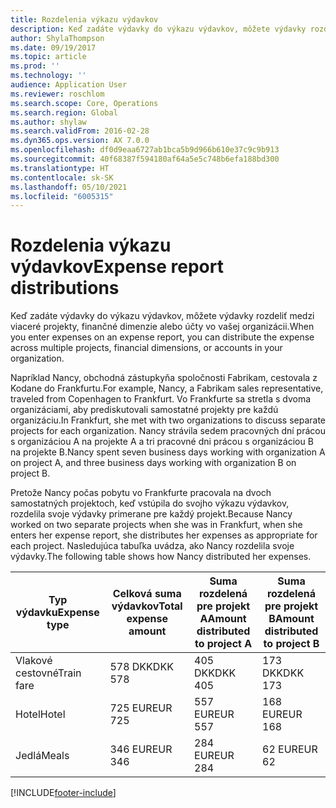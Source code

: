 ```yaml
---
title: Rozdelenia výkazu výdavkov
description: Keď zadáte výdavky do výkazu výdavkov, môžete výdavky rozdeliť medzi viaceré projekty, právnické osoby alebo účty vo vašej organizácii.
author: ShylaThompson
ms.date: 09/19/2017
ms.topic: article
ms.prod: ''
ms.technology: ''
audience: Application User
ms.reviewer: roschlom
ms.search.scope: Core, Operations
ms.search.region: Global
ms.author: shylaw
ms.search.validFrom: 2016-02-28
ms.dyn365.ops.version: AX 7.0.0
ms.openlocfilehash: df0d9eaa6727ab1bca5b9d966b610e37c9c9b913
ms.sourcegitcommit: 40f68387f594180af64a5e5c748b6efa188bd300
ms.translationtype: HT
ms.contentlocale: sk-SK
ms.lasthandoff: 05/10/2021
ms.locfileid: "6005315"
---
```

# <a name="expense-report-distributions"></a><span data-ttu-id="178d8-103">Rozdelenia výkazu výdavkov</span><span class="sxs-lookup"><span data-stu-id="178d8-103">Expense report distributions</span></span>

<span data-ttu-id="178d8-104">Keď zadáte výdavky do výkazu výdavkov, môžete výdavky rozdeliť medzi viaceré projekty, finančné dimenzie alebo účty vo vašej organizácii.</span><span class="sxs-lookup"><span data-stu-id="178d8-104">When you enter expenses on an expense report, you can distribute the expense across multiple projects, financial dimensions, or accounts in your organization.</span></span>

<span data-ttu-id="178d8-105">Napríklad Nancy, obchodná zástupkyňa spoločnosti Fabrikam, cestovala z Kodane do Frankfurtu.</span><span class="sxs-lookup"><span data-stu-id="178d8-105">For example, Nancy, a Fabrikam sales representative, traveled from Copenhagen to Frankfurt.</span></span> <span data-ttu-id="178d8-106">Vo Frankfurte sa stretla s dvoma organizáciami, aby prediskutovali samostatné projekty pre každú organizáciu.</span><span class="sxs-lookup"><span data-stu-id="178d8-106">In Frankfurt, she met with two organizations to discuss separate projects for each organization.</span></span> <span data-ttu-id="178d8-107">Nancy strávila sedem pracovných dní prácou s organizáciou A na projekte A a tri pracovné dni prácou s organizáciou B na projekte B.</span><span class="sxs-lookup"><span data-stu-id="178d8-107">Nancy spent seven business days working with organization A on project A, and three business days working with organization B on project B.</span></span>

<span data-ttu-id="178d8-108">Pretože Nancy počas pobytu vo Frankfurte pracovala na dvoch samostatných projektoch, keď vstúpila do svojho výkazu výdavkov, rozdelila svoje výdavky primerane pre každý projekt.</span><span class="sxs-lookup"><span data-stu-id="178d8-108">Because Nancy worked on two separate projects when she was in Frankfurt, when she enters her expense report, she distributes her expenses as appropriate for each project.</span></span> <span data-ttu-id="178d8-109">Nasledujúca tabuľka uvádza, ako Nancy rozdelila svoje výdavky.</span><span class="sxs-lookup"><span data-stu-id="178d8-109">The following table shows how Nancy distributed her expenses.</span></span>


| <span data-ttu-id="178d8-110">Typ výdavku</span><span class="sxs-lookup"><span data-stu-id="178d8-110">Expense type</span></span> | <span data-ttu-id="178d8-111">Celková suma výdavkov</span><span class="sxs-lookup"><span data-stu-id="178d8-111">Total expense amount</span></span>|<span data-ttu-id="178d8-112">Suma rozdelená pre projekt A</span><span class="sxs-lookup"><span data-stu-id="178d8-112">Amount distributed to project A</span></span>| <span data-ttu-id="178d8-113">Suma rozdelená pre projekt B</span><span class="sxs-lookup"><span data-stu-id="178d8-113">Amount distributed to project B</span></span> |
|--------------|---------------------|-------------------------------|---------------------------------|
|<span data-ttu-id="178d8-114">Vlakové cestovné</span><span class="sxs-lookup"><span data-stu-id="178d8-114">Train fare</span></span>   |<span data-ttu-id="178d8-115">578 DKK</span><span class="sxs-lookup"><span data-stu-id="178d8-115">DKK 578</span></span>              |<span data-ttu-id="178d8-116">405 DKK</span><span class="sxs-lookup"><span data-stu-id="178d8-116">DKK 405</span></span>                        |<span data-ttu-id="178d8-117">173 DKK</span><span class="sxs-lookup"><span data-stu-id="178d8-117">DKK 173</span></span>                          |
|<span data-ttu-id="178d8-118">Hotel</span><span class="sxs-lookup"><span data-stu-id="178d8-118">Hotel</span></span>         |<span data-ttu-id="178d8-119">725 EUR</span><span class="sxs-lookup"><span data-stu-id="178d8-119">EUR 725</span></span>              |<span data-ttu-id="178d8-120">557 EUR</span><span class="sxs-lookup"><span data-stu-id="178d8-120">EUR 557</span></span>                        |<span data-ttu-id="178d8-121">168 EUR</span><span class="sxs-lookup"><span data-stu-id="178d8-121">EUR 168</span></span>                          |
|<span data-ttu-id="178d8-122">Jedlá</span><span class="sxs-lookup"><span data-stu-id="178d8-122">Meals</span></span>         |<span data-ttu-id="178d8-123">346 EUR</span><span class="sxs-lookup"><span data-stu-id="178d8-123">EUR 346</span></span>              |<span data-ttu-id="178d8-124">284 EUR</span><span class="sxs-lookup"><span data-stu-id="178d8-124">EUR 284</span></span>                        |<span data-ttu-id="178d8-125">62 EUR</span><span class="sxs-lookup"><span data-stu-id="178d8-125">EUR 62</span></span>                           |



[!INCLUDE[footer-include](../includes/footer-banner.md)]